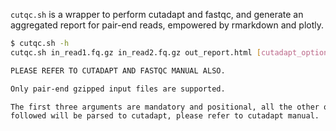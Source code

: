 `cutqc.sh` is a wrapper to perform cutadapt and fastqc, and generate
an aggregated report for pair-end reads, empowered by rmarkdown and plotly.

```bash
$ cutqc.sh -h
cutqc.sh in_read1.fq.gz in_read2.fq.gz out_report.html [cutadapt_option]

PLEASE REFER TO CUTADAPT AND FASTQC MANUAL ALSO.

Only pair-end gzipped input files are supported.

The first three arguments are mandatory and positional, all the other options
followed will be parsed to cutadapt, please refer to cutadapt manual.
```